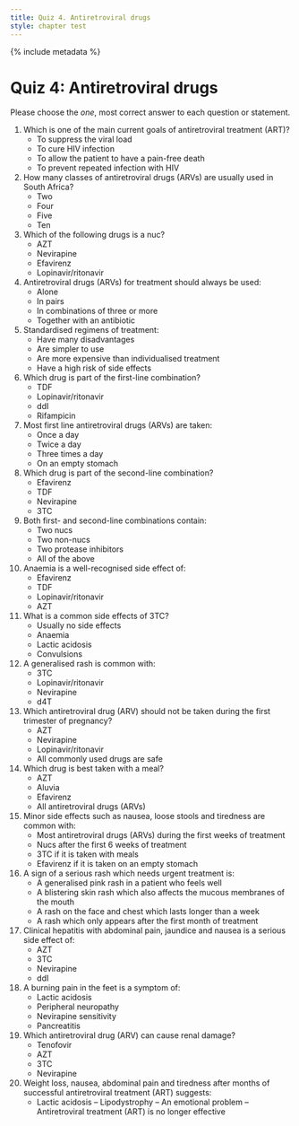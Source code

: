 ```yaml
---
title: Quiz 4. Antiretroviral drugs
style: chapter test
---
```


{% include metadata %}

# Quiz 4: Antiretroviral drugs

Please choose the *one*, most correct answer to each question or statement.

1.	Which is one of the main current goals of antiretroviral treatment (ART)?
	+	To suppress the viral load
	- 	To cure HIV infection
	- 	To allow the patient to have a pain-free death
	- 	To prevent repeated infection with HIV
2. How many classes of antiretroviral drugs (ARVs) are usually used in South Africa?
	-	Two
	+	Four
	- 	Five
	-	Ten
3. Which of the following drugs is a nuc?
	+	AZT
	-	Nevirapine
	-	Efavirenz
	-	Lopinavir/ritonavir
4. Antiretroviral drugs (ARVs) for treatment should always be used:
	-	Alone
	-	In pairs
	+	In combinations of three or more
	-	Together with an antibiotic
5. Standardised regimens of treatment:
	-	Have many disadvantages
	+	Are simpler to use
	-	Are more expensive than individualised treatment
	-	Have a high risk of side effects
6. Which drug is part of the first-line combination?
	+	TDF
	-	Lopinavir/ritonavir
	-	ddI
	-	Rifampicin
7. Most first line antiretroviral drugs (ARVs) are taken:
	+	Once a day
	-	Twice a day
	-	Three times a day
	-	On an empty stomach
8. Which drug is part of the second-line combination?
	-	Efavirenz
	-	TDF
	-	Nevirapine
	+	3TC
9. Both first- and second-line combinations contain:
	+	Two nucs
	-	Two non-nucs
	-	Two protease inhibitors
	-	All of the above
10. Anaemia is a well-recognised side effect of:
	-	Efavirenz
	-	TDF
	-	Lopinavir/ritonavir
	+	AZT
11.	What is a common side effects of 3TC?
	+	Usually no side effects
	-	Anaemia
	-	Lactic acidosis
	-	Convulsions
12. A generalised rash is common with:
	-	3TC
	-	Lopinavir/ritonavir
	+	Nevirapine
	-	d4T
13. Which antiretroviral drug (ARV) should not be taken during the first trimester of pregnancy?
	-	AZT
	-	Nevirapine
	-	Lopinavir/ritonavir
	+	All commonly used drugs are safe
14. Which drug is best taken with a meal?
	-	AZT
	+	Aluvia
	-	Efavirenz
	-	All antiretroviral drugs (ARVs)
15. Minor side effects such as nausea, loose stools and tiredness are common with:
	+	Most antiretroviral drugs (ARVs) during the first weeks of treatment
	-	Nucs after the first 6 weeks of treatment
	-	3TC if it is taken with meals
	-	Efavirenz if it is taken on an empty stomach
16. A sign of a serious rash which needs urgent treatment is:
	-	A generalised pink rash in a patient who feels well
	+	A blistering skin rash which also affects the mucous membranes of the mouth
	-	A rash on the face and chest which lasts longer than a week
	-	A rash which only appears after the first month of treatment
17. Clinical hepatitis with abdominal pain, jaundice and nausea is a serious side effect of:
	-	AZT
	-	3TC
	+	Nevirapine
	-	ddI
18. A burning pain in the feet is a symptom of:
	+	Lactic acidosis
	-	Peripheral neuropathy
	-	Nevirapine sensitivity
	-	Pancreatitis
19. Which antiretroviral drug (ARV) can cause renal damage?
	-	Tenofovir
	+	AZT
	-	3TC
	-	Nevirapine
20. Weight loss, nausea, abdominal pain and tiredness after months of successful antiretroviral treatment (ART) suggests:
    +	Lactic acidosis
    –	Lipodystrophy
    –	An emotional problem
    –	Antiretroviral treatment (ART) is no longer effective
